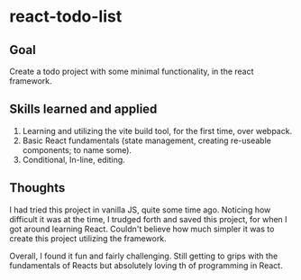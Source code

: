# react-todo-list

## Goal

Create a todo project with some minimal functionality, in the react framework.

## Skills learned and applied

1. Learning and utilizing the vite build tool, for the first time, over webpack.
2. Basic React fundamentals (state management, creating re-useable components; to name some).
3. Conditional, In-line, editing.

## Thoughts

I had tried this project in vanilla JS, quite some time ago. Noticing how difficult it was at the time,
I trudged forth and saved this project, for when I got around learning React. Couldn't believe how much simpler it was to create this project utilizing the framework.

Overall, I found it fun and fairly challenging. Still getting to grips with the fundamentals of Reacts
but absolutely loving th of programming in React.
